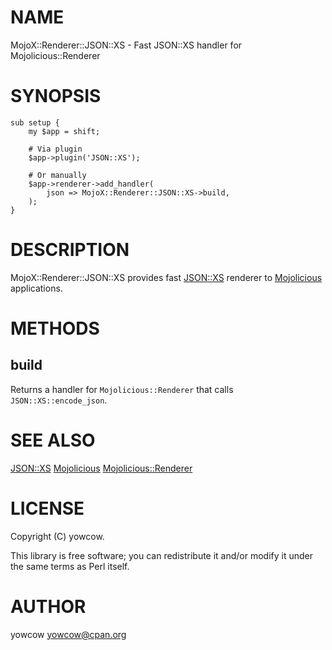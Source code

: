 # NAME

MojoX::Renderer::JSON::XS - Fast JSON::XS handler for Mojolicious::Renderer

# SYNOPSIS

    sub setup {
        my $app = shift;

        # Via plugin
        $app->plugin('JSON::XS');

        # Or manually
        $app->renderer->add_handler(
            json => MojoX::Renderer::JSON::XS->build,
        );
    }

# DESCRIPTION

MojoX::Renderer::JSON::XS provides fast [JSON::XS](http://search.cpan.org/perldoc?JSON::XS) renderer to [Mojolicious](http://search.cpan.org/perldoc?Mojolicious) applications.

# METHODS

## build

Returns a handler for `Mojolicious::Renderer` that calls `JSON::XS::encode_json`.

# SEE ALSO

[JSON::XS](http://search.cpan.org/perldoc?JSON::XS)
[Mojolicious](http://search.cpan.org/perldoc?Mojolicious)
[Mojolicious::Renderer](http://search.cpan.org/perldoc?Mojolicious::Renderer)

# LICENSE

Copyright (C) yowcow.

This library is free software; you can redistribute it and/or modify
it under the same terms as Perl itself.

# AUTHOR

yowcow <yowcow@cpan.org>
